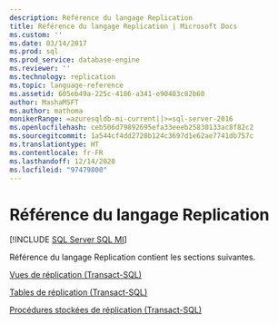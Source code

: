 ```yaml
---
description: Référence du langage Replication
title: Référence du langage Replication | Microsoft Docs
ms.custom: ''
ms.date: 03/14/2017
ms.prod: sql
ms.prod_service: database-engine
ms.reviewer: ''
ms.technology: replication
ms.topic: language-reference
ms.assetid: 605eb49a-225c-4186-a341-e90403c82b60
author: MashaMSFT
ms.author: mathoma
monikerRange: =azuresqldb-mi-current||>=sql-server-2016
ms.openlocfilehash: ceb506d79892695efa33eeeb25830133ac8f82c2
ms.sourcegitcommit: 1a544cf4dd2720b124c3697d1e62ae7741db757c
ms.translationtype: HT
ms.contentlocale: fr-FR
ms.lasthandoff: 12/14/2020
ms.locfileid: "97479800"
---
```

# <a name="replication-language-reference"></a>Référence du langage Replication
[!INCLUDE [SQL Server SQL MI](../../includes/applies-to-version/sql-asdbmi.md)]

  Référence du langage Replication contient les sections suivantes.  
  
 [Vues de réplication &#40;Transact-SQL&#41;](../../relational-databases/system-views/replication-views-transact-sql.md)  
  
 [Tables de réplication &#40;Transact-SQL&#41;](../../relational-databases/system-tables/replication-tables-transact-sql.md)  
  
 [Procédures stockées de réplication &#40;Transact-SQL&#41;](../../relational-databases/system-stored-procedures/replication-stored-procedures-transact-sql.md)  
  
  
